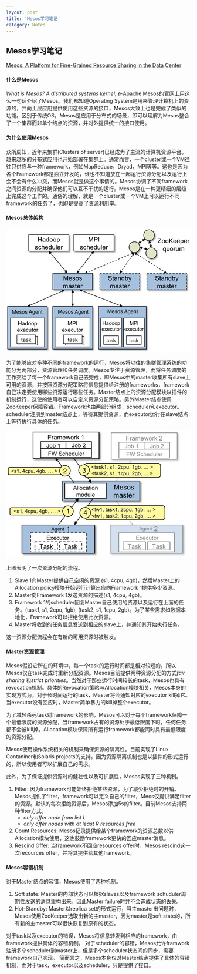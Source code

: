 ```yaml
---
layout: post
title: 'Mesos学习笔记'
category: Notes
---
```


## Mesos学习笔记

[Mesos: A Platform for Fine-Grained Resource Sharing in the Data Center](https://github.com/boylinshan/boylinshan.github.io/blob/master/pages/mesos.pdf)

#### 什么是Mesos

*What is Mesos? A distributed systems kernel*, 在Apache Mesos的官网上用这么一句话介绍了Mesos。我们都知道Operating System是用来管理计算机上的资源的，并向上层应用提供使用这些资源的接口，Mesos大致上也是完成了类似的功能。区别于传统OS，Mesos是应用于分布式的场景，即可以理解为Mesos整合了一个集群而非单个结点的资源，并对外提供统一的接口使用。

#### 为什么使用Mesos

众所周知，近年来集群(Clusters of server)已经成为了主流的计算机资源平台。越来越多的分布式应用也开始部署在集群上。通常而言，一个cluster或一个VM往往只供应与一种framework，例如MapReduce，Dryad，MPI等等。这也是因为各个Framework都是独立开发的，谁也不知道放在一起运行资源分配以及运行上会不会有什么冲突，而Mesos就是做这个事情的。Mesos协调了不同framework之间资源的分配并确保他们可以互不干扰的运行。Mesos是在一种更精细的层级上完成这个工作的。通俗的理解，就是一个cluster或一个VM上可以运行不同framework的任务了，也即是提高了资源利用率。

#### Mesos总体架构

![RPyC](/img/architecture3.jpg)

为了能够应对多种不同的framework的运行，Mesos将以往的集群管理系统的功能分为两部分，资源管理和任务调度。Mesos专注于资源管理，而将任务调度的工作交给了每一个framework自己去完成，即Mesos中的master收集所有slave上可用的资源，并按照资源分配策略将信息提供给注册的frameworks，framework自己决定要使用哪些资源运行哪些任务。Master结点上的资源分配模块以插件的机制运行，这使的使用者可以自定义资源分配策略。另外Master结点使用ZooKeeper保障容错。Framework也由两部分组成，scheduler和executor。scheduler注册到master结点上，等待其提供资源，而executor运行在slave结点上等待执行具体的任务。

![RPyC](/img/architecture-example.jpg)

上图表明了一次资源分配的流程。
1. Slave 1向Master提供自己空闲的资源 (s1, 4cpu, 4gb)，然后Master上的Allocation policy模块开始运行计算出应向Framework 1提供多少资源。
2. Master向Framework 1发送资源的描述(s1, 4cpu, 4gb)。
3. Framework 1的scheduler回复Master自己使用的资源以及运行在上面的任务。(task1, s1, 2cpu, 1gb), (task2, s1, 1cpu, 2gb)。为了某些需求如数据本地化，Framework可以拒绝使用此次资源。
4. Master将收到的任务信息发送到相应的slave上，并通知其开始执行任务。

这一资源分配流程会在有新的可用资源时被触发。

#### Master资源管理

Mesos假设它所在的环境中，每一个task的运行时间都是相对较短的。所以Mesos仅在task完成时重新分配资源。Mesos目前提供两种资源分配的方式*fair sharing* 和*strict priorities*。当然对于那些运行时间较长的task，Mesos也具有revocation机制。具体的Revocation策略与Allocation模块相关，Mesos本身的实现方式为，对于长时间运行的task，Master将会通知对应的executor kill掉它。当executor没有回应时，Master简单暴力的kill掉整个executor。

为了减轻杀死task对framework的影响，Mesos可以对于每个framework保障一个最低限度的资源分配，当framework占有的资源处于最低限度下时，任何任务都不会被kill掉。Allocation模块保障所有运行framework都能同时具有最低限度的资源分配。

Mesos使用操作系统相关的机制来确保资源的隔离性。目前实现了Linux Contaniner和Solaris projects的支持。因为资源隔离机制也是以插件的形式运行的，所以使用者可以扩展自己的需求。

此外，为了保证提供资源时的健壮性以及可扩展性，Mesos实现了三种机制。
1. Filter: 因为framework可能始终拒绝某些资源，为了减少拒绝时的开销。Mesos提供了filter，framework可以定义自己的filter，Meos仅提供满足filter的资源。默认的每次拒绝资源后，Mesos添加5s的filter。目前Mesos支持两种filter方式。
	- *only offer node from list L*
	- *only offer nodes with at least R resources free*
2. Count Resources: Mesos记录提供给某个framework的资源总数以供Allocation模块使用，这也鼓励framework更快的回应master消息。
3. Rescind Offer: 当framework不回应resources offer时，Mesos rescind这一次recources offer，并将其提供给其他framework。

#### Mesos容错机制

对于Master结点的容错，Mesos使用了两种机制。
1. Soft state: Master的内部状态可以根据slaves以及framework schuduler周期性发送的消息重构出来。因此Master failure时并不会造成状态的丢失。
2. Hot-Standby: Master以replica set的形式运行，当主master出问题时，Mesos使用ZooKeeper选取出新的主master，因为master是soft state的，所有新的主master可以很快恢复到原有的状态。

对于task以及executor的错误，Mesos将信息转发到相应的framework，由framework提供具体的容错机制。
对于scheduler的容错，Mesos允许framwork注册多个scheduler到master上，但是多个scheduler状态间的同步，需要framework自己实现。
简而言之，Mesos本身仅对Master结点提供了具体的容错机制，而对于task，executor以及scheduler，只是提供了接口。
